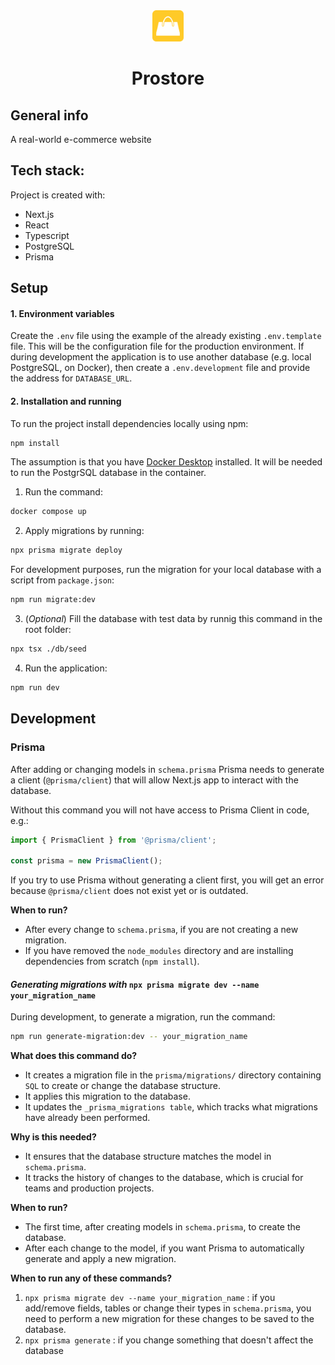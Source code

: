<div align="center">
<img src="./public/images/logo.svg" width="50" height="50" />

# **Prostore**

</div>

## General info

A real-world e-commerce website

## Tech stack:

Project is created with:

- Next.js
- React
- Typescript
- PostgreSQL
- Prisma

## Setup

#### 1. Environment variables

Create the `.env` file using the example of the already existing `.env.template` file.
This will be the configuration file for the production environment.
If during development the application is to use another database (e.g. local PostgreSQL, on Docker), then create a `.env.development` file and provide the address for `DATABASE_URL`.

#### 2. Installation and running

To run the project install dependencies locally using npm:

```bash
npm install
```

The assumption is that you have [Docker Desktop](https://www.docker.com/) installed.
It will be needed to run the PostgrSQL database in the container.

1. Run the command:

```bash
docker compose up
```

2. Apply migrations by running:

```bash
npx prisma migrate deploy
```

For development purposes, run the migration for your local database with a script from `package.json`:

```bash
npm run migrate:dev
```

3. (_Optional_) Fill the database with test data by runnig this command in the root folder:

```bash
npx tsx ./db/seed
```

4. Run the application:

```bash
npm run dev
```

## Development

### Prisma

After adding or changing models in `schema.prisma` Prisma needs to generate a client (`@prisma/client`)
that will allow Next.js app to interact with the database.

Without this command you will not have access to Prisma Client in code, e.g.:

```ts
import { PrismaClient } from '@prisma/client';

const prisma = new PrismaClient();
```

If you try to use Prisma without generating a client first,
you will get an error because `@prisma/client` does not exist yet or is outdated.

**When to run?**

- After every change to `schema.prisma`, if you are not creating a new migration.
- If you have removed the `node_modules` directory and are installing dependencies from scratch (`npm install`).

#### _Generating migrations with_ `npx prisma migrate dev --name your_migration_name`

During development, to generate a migration, run the command:

```bash
npm run generate-migration:dev -- your_migration_name
```

**What does this command do?**

- It creates a migration file in the `prisma/migrations/` directory containing `SQL` to create or change the database structure.
- It applies this migration to the database.
- It updates the `_prisma_migrations table`, which tracks what migrations have already been performed.

**Why is this needed?**

- It ensures that the database structure matches the model in `schema.prisma`.
- It tracks the history of changes to the database, which is crucial for teams and production projects.

**When to run?**

- The first time, after creating models in `schema.prisma`, to create the database.
- After each change to the model, if you want Prisma to automatically generate and apply a new migration.

**When to run any of these commands?**

1. `npx prisma migrate dev --name your_migration_name` : if you add/remove fields, tables or change their types in `schema.prisma`, you need to perform a new migration for these changes to be saved to the database.
2. `npx prisma generate` : if you change something that doesn't affect the database

